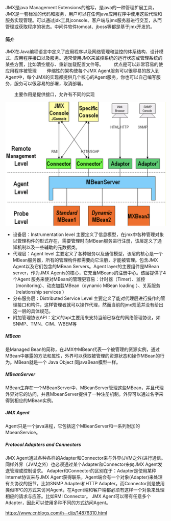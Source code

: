 JMX是java Management Extensions的缩写，是java的一种管理扩展工具，JMX是一套标准的代码和服务，用户可以在任何java应用程序中使用这些代理和服务实现管理。可以通过jdk工具jconsole、客户端与jmx服务器进行交互，从而管理或获取程序的状态。中间件软件tomcat、jboss等都是基于jmx开发的。

#### 简介

JMX在Java编程语言中定义了应用程序以及网络管理和监控的体系结构、设计模式、应用程序接口以及服务。通常使用JMX来监控系统的运行状态或管理系统的某些方面，比如清空缓存、重新加载配置文件等。
　　优点是可以非常容易的使应用程序被管理
　　伸缩性的架构使每个JMX Agent服务可以很容易的放入到Agent中，每个JMX的实现都提供几个核心的Agent服务，你也可以自己编写服务，服务可以很容易的部署，取消部署。

　　主要作用是提供接口，允许有不同的实现

![](./resources/QQ20220627-194104@2x.png)



* 设备层：Instrumentation level 主要定义了信息模型，在jmx中各种管理对象以管理构件的形式存在，需要管理时向MBean服务进行注册，该层定义了通知机制以及一些辅助的元数据类。
* 代理层：Agent level 主要定义了各种服务以及通信模型，该层的核心是一个MBean服务器，所有的管理构件都需要向它注册，才能被管理。包含JMX Agent以及它们包含的MBean Servers。Agent layer的主要组件是MBean server，作为JMX Agents的核心，它充当MBeans的注册中心。该层提供了4个Agent 服务来使对MBean的管理更容易：计时器（Timer）、监控（monitoring）、动态加载MBean（dynamic MBean loading ）、关系服务（relationship services ）
* 分布服务层：Distributed Service Level 主要定义了能对代理层进行操作的管理接口和构件，这样管理者就可以操作代理，然而当前的jmx规范并没有给出这一层的具体规范。
* 附加管理协议API：定义的api主要用来支持当前已存在的网络管理协议，如SNMP、TMN、CIM、WBEM等



##### MBean

是Managed Bean的简称，在JMX中MBean代表一个被管理的资源实例，通过MBean中暴露的方法和属性，外界可以获取被管理的资源状态和操作MBean的行为。MBean就是一个 Java Object 同javaBean模型一样。

##### MBeanServer

MBean生存在一个MBeanServer中，MBeanServer管理这些MBean，并且代理外界对它的访问，并且MbeanServer提供了一种注册机制。外界可以通过名字来得到相应的MBean实例。

##### JMX Agent

Agent只是一个java进程，它包括这个MBeanServer和一系列附加的MbeanService。

##### **Protocol Adapters and Connectors** 

JMX Agent通过各种各样的Adapter和Connector来与外界(JVM之外)进行通信。同样外界（JVM之外）也必须通过某个Adapter和Connector来向JMX Agent发送管理或控制请求。 
Adapter和Connector的区别在于：Adapter是使用某种Internet协议来与JMX Agent获得联系，Agent端会有一个对象(Adapter)来处理有关协议的细节。比如SNMP Adapter和HTTP Adapter。而Connector则是使用类似RPC的方式来访问Agent，在Agent端和客户端都必须有这样一个对象来处理相应的请求与应答。比如RMI Connector。 JMX Agent可以带有任意多个Adapter，因此可以使用多种不同的方式访问Agent。 





https://www.cnblogs.com/h--d/p/14876310.html